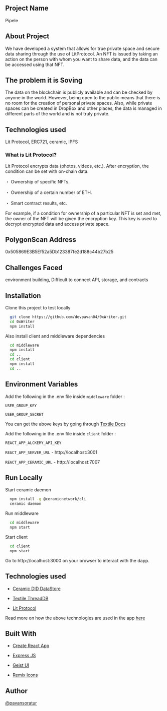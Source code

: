## Project Name

Pipele

## About Project

We have developed a system that allows for true private space and secure data sharing through the use of LitProtocol. An NFT is issued by taking an action on the person with whom you want to share data, and the data can be accessed using that NFT.

## The problem it is Soving

The data on the blockchain is publicly available and can be checked by anyone in the world. However, being open to the public means that there is no room for the creation of personal private spaces. Also, while private spaces can be created in DropBox and other places, the data is managed in different parts of the world and is not truly private.

## Technologies used

Lit Protocol, ERC721, ceramic, IPFS

### What is Lit Protocol?

Lit Protocol encrypts data (photos, videos, etc.). After encryption, the condition can be set with on-chain data.

・ Ownership of specific NFTs.

・ Ownership of a certain number of ETH.

・ Smart contract results, etc.

For example, if a condition for ownership of a particular NFT is set and met, the owner of the NFT will be given the encryption key. This key is used to decrypt encrypted data and access private space.

## PolygonScan Address

0x505869E3B5Ef52a5Db123387fe2d188c44b27b25

## Challenges Faced

environment building, Difficult to connect API, storage, and contracts

## Installation

Clone this project to test locally

```bash
  git clone https://github.com/devpavan04/0xWriter.git
  cd 0xWriter
  npm install
```

Also install client and middleware dependencies

```bash
  cd middleware
  npm install
  cd ..
  cd client
  npm install
  cd ..
```

## Environment Variables

Add the following in the .env file inside `middleware` folder :

`USER_GROUP_KEY`

`USER_GROUP_SECRET`

You can get the above keys by going through [Textile Docs](https://docs.textile.io/hub/apis/#user-group-key)

Add the following in the .env file inside `client` folder :

`REACT_APP_ALCKEMY_API_KEY`

`REACT_APP_SERVER_URL` - http://localhost:3001

`REACT_APP_CERAMIC_URL` - http://localhost:7007

## Run Locally

Start ceramic daemon

```bash
  npm install -g @ceramicnetwork/cli
  ceramic daemon
```

Run middleware

```bash
  cd middleware
  npm start
```

Start client

```bash
  cd client
  npm start
```

Go to http://localhost:3000 on your browser to interact with the dapp.

## Technologies used

- [Ceramic DID DataStore](https://developers.ceramic.network/tools/glaze/did-datastore/)

- [Textile ThreadDB](https://docs.textile.io/threads/)

- [Lit Protocol](https://litprotocol.com/)

Read more on how the above technologies are used in the app [here](https://glory-barber-0dd.notion.site/0xWriter-Tech-Stack-e2e79965a4524147ac6dc079b82e3ac8)

## Built With

- [Create React App](https://create-react-app.dev/)

- [Express JS](https://expressjs.com/)

- [Geist UI](https://geist-ui.dev/en-us)

- [Remix Icons](https://remixicon.com/)

## Author

[@pavansoratur](https://github.com/devpavan04)

